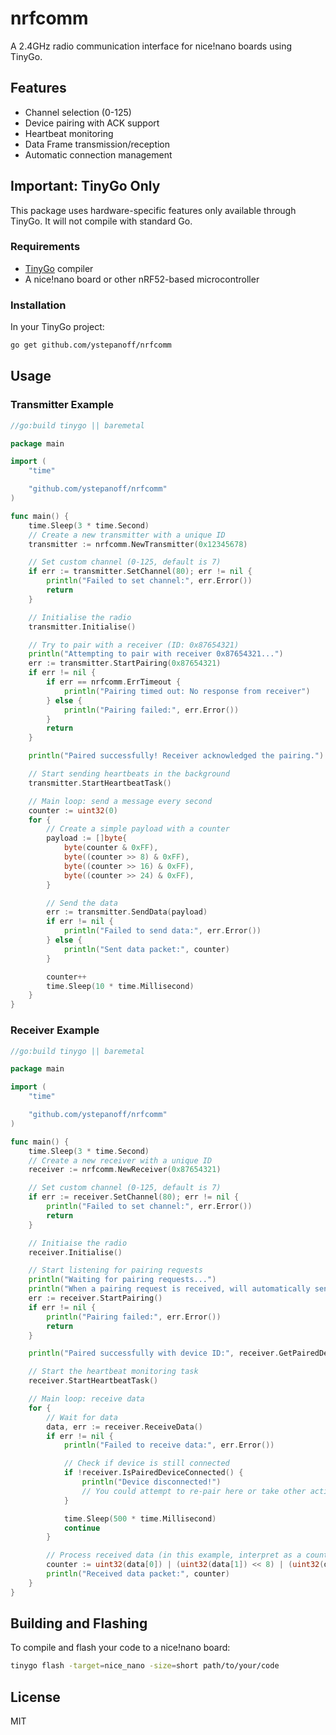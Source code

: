 # nrfcomm

A 2.4GHz radio communication interface for nice!nano boards using TinyGo.

## Features

* Channel selection (0-125)
* Device pairing with ACK support
* Heartbeat monitoring
* Data Frame transmission/reception
* Automatic connection management

## Important: TinyGo Only

This package uses hardware-specific features only available through TinyGo. It will not compile with standard Go.

### Requirements

* [TinyGo](https://tinygo.org/) compiler
* A nice!nano board or other nRF52-based microcontroller

### Installation

In your TinyGo project:

```bash
go get github.com/ystepanoff/nrfcomm
```

## Usage

### Transmitter Example

```go
//go:build tinygo || baremetal

package main

import (
	"time"

	"github.com/ystepanoff/nrfcomm"
)

func main() {
	time.Sleep(3 * time.Second)
	// Create a new transmitter with a unique ID
	transmitter := nrfcomm.NewTransmitter(0x12345678)

	// Set custom channel (0-125, default is 7)
	if err := transmitter.SetChannel(80); err != nil {
		println("Failed to set channel:", err.Error())
		return
	}

	// Initialise the radio
	transmitter.Initialise()

	// Try to pair with a receiver (ID: 0x87654321)
	println("Attempting to pair with receiver 0x87654321...")
	err := transmitter.StartPairing(0x87654321)
	if err != nil {
		if err == nrfcomm.ErrTimeout {
			println("Pairing timed out: No response from receiver")
		} else {
			println("Pairing failed:", err.Error())
		}
		return
	}

	println("Paired successfully! Receiver acknowledged the pairing.")

	// Start sending heartbeats in the background
	transmitter.StartHeartbeatTask()

	// Main loop: send a message every second
	counter := uint32(0)
	for {
		// Create a simple payload with a counter
		payload := []byte{
			byte(counter & 0xFF),
			byte((counter >> 8) & 0xFF),
			byte((counter >> 16) & 0xFF),
			byte((counter >> 24) & 0xFF),
		}

		// Send the data
		err := transmitter.SendData(payload)
		if err != nil {
			println("Failed to send data:", err.Error())
		} else {
			println("Sent data packet:", counter)
		}

		counter++
		time.Sleep(10 * time.Millisecond)
	}
}
```

### Receiver Example

```go
//go:build tinygo || baremetal

package main

import (
	"time"

	"github.com/ystepanoff/nrfcomm"
)

func main() {
	time.Sleep(3 * time.Second)
	// Create a new receiver with a unique ID
	receiver := nrfcomm.NewReceiver(0x87654321)

	// Set custom channel (0-125, default is 7)
	if err := receiver.SetChannel(80); err != nil {
		println("Failed to set channel:", err.Error())
		return
	}

	// Initiaise the radio
	receiver.Initialise()

	// Start listening for pairing requests
	println("Waiting for pairing requests...")
	println("When a pairing request is received, will automatically send ACK")
	err := receiver.StartPairing()
	if err != nil {
		println("Pairing failed:", err.Error())
		return
	}

	println("Paired successfully with device ID:", receiver.GetPairedDeviceID())

	// Start the heartbeat monitoring task
	receiver.StartHeartbeatTask()

	// Main loop: receive data
	for {
		// Wait for data
		data, err := receiver.ReceiveData()
		if err != nil {
			println("Failed to receive data:", err.Error())

			// Check if device is still connected
			if !receiver.IsPairedDeviceConnected() {
				println("Device disconnected!")
				// You could attempt to re-pair here or take other action
			}

			time.Sleep(500 * time.Millisecond)
			continue
		}

		// Process received data (in this example, interpret as a counter)
		counter := uint32(data[0]) | (uint32(data[1]) << 8) | (uint32(data[2]) << 16) | (uint32(data[3]) << 24)
		println("Received data packet:", counter)
	}
}
```

## Building and Flashing

To compile and flash your code to a nice!nano board:

```bash
tinygo flash -target=nice_nano -size=short path/to/your/code
```

## License

MIT
